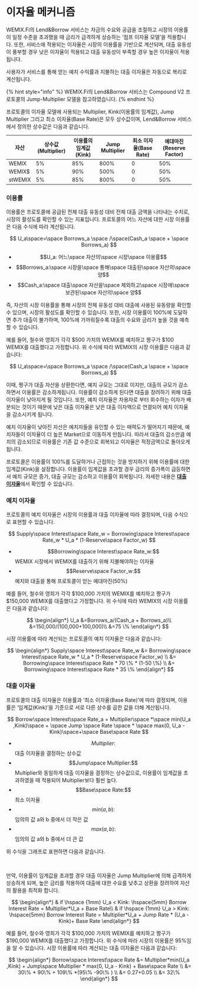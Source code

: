 # 이자율 메커니즘

WEMIX.Fi의 Lend\&Borrow 서비스는 자금의 수요와 공급을 조절하고 시장의 이용률이 일정 수준을 초과했을 때 금리가 급격하게 상승하는 ‘점프 이자율 모델’을 적용합니다. 또한, 서비스에 적용되는 이자율은 시장의 이용률을 기반으로 계산되며, 대출 유동성이 풍부할 경우 낮은 이자율이 적용되고 대출 유동성이 부족할 경우 높은 이자율이 적용됩니다.

사용자가 서비스를 통해 얻는 예치 수익률과 지불하는 대출 이자율은 자동으로 복리로 계산됩니다.

{% hint style="info" %}
WEMIX.Fi의 Lend\&Borrow 서비스는 Compound V2 프로토콜의 Jump-Multiplier 모델을 참고하였습니다.
{% endhint %}

프로토콜의 이자율 모델에 사용되는 Multiplier, Kink(이용률의 임계값), Jump Multiplier 그리고 최소 이자율(Base Rate)은 모두 상수값이며, Lend\&Borrow 서비스에서 정의한 상수값은 다음과 같습니다.

| 자산      | 상수값(Multiplier) | 이용률의 임계값(Kink) | Jump Multiplier | 최소 이자율(Base Rate) | 예대마진(Reserve Factor) |
| ------- | --------------- | -------------- | --------------- | ----------------- | -------------------- |
| WEMIX   | 5%              | 85%            | 800%            | 0                 | 50%                  |
| WEMIX$  | 5%              | 90%            | 500%            | 0                 | 50%                  |
| stWEMIX | 5%              | 85%            | 800%            | 0                 | 50%                  |

### 이용률

이용률은 프로토콜에 공급된 전체 대출 유동성 대비 전체 대출 금액을 나타내는 수치로, 시장의 활성도를 확인할 수 있는 지표입니다. 프로토콜의 어느 자산에 대한 시장 이용률은 다음 수식에 따라 계산됩니다.

$$
U_a\space=\space Borrows_a \space /\space(Cash_a \space + \space Borrows_a)
$$

* $$U_a: 어느\space 자산의\space 시장\space 이용률$$
* $$Borrows_a:\space 시장을\space 통해\space 대출된\space 자산의\space 양$$
* $$Cash_a:\space 대출\space 자산을\space 제외하고\space 시장에\space 보관된\space 자산의\space 양$$

즉, 자산의 시장 이용률을 통해 시장의 전체 유동성 대비 대출에 사용된 유동량을 확인할 수 있으며, 시장의 활성도를 확인할 수 있습니다. 또한, 시장 이용률이 100%에 도달하면 추가 대출이 불가하며, 100%에 가까워질수록 대출의 수요와 금리가 높을 것을 예측할 수 있습니다.

예를 들어, 철수와 영희가 각각 $500 가치의 WEMIX를 예치하고 짱구가 $100 WEMIX를 대출했다고 가정합니다. 위 수식에 따라 WEMIX의 시장 이용률은 다음과 같습니다:

$$
U_a\space=\space Borrows_a \space /\space(Cash_a \space + \space Borrows_a)
$$

이때, 짱구가 대출 자산을 상환한다면, 예치 규모는 그대로 이지만, 대출의 규모가 감소하면서 이용률은 감소하게됩니다. 이용률이 감소하게 된다면 대출을 장려하기 위해 대출이자율이 낮아지게 될 것입니다. 또한, 예치 이자율은 차용자로 부터 회수하는 이자가 배분되는 것이기 때문에 낮은 대출 이자율은 낮은 대출 이자액으로 연결되어 예치 이자율을 감소시키게 됩니다.

예치 이자율이 낮아진 자산은 예치자들을 유인할 수 있는 매력도가 떨어지기 때문에, 예치자들이 이자율이 더 높은 Market으로 이동하게 만듭니다. 따라서 대출의 감소만큼 예치의 감소되므로 이용률은 기존 값 수준으로 회복되고 이자율은 적정금액으로 돌아오게 됩니다.

프로토콜은 이용률이 100%를 도달하거나 근접하는 것을 방지하기 위해 이용률에 대한 임계값(Kink)을 설정합니다. 이용률이 임계값을 초과할 경우 금리의 증가폭이 급등하면서 예치 규모은 증가, 대출 규모는 감소하고 이용률이 회복됩니다. 자세한 내용은 [**대출 이자율**](https://app.gitbook.com/o/JXrqAdgZEoJOxttZHnJO/s/jUsuIMJLikBncVX0BA9c/\~/changes/xOUOLQ5DKz9fliJXSrKp/Services/borrow/undefined-2#undefined-2)에서 확인할 수 있습니다.

### 예치 이자율

프로토콜의 예치 이자율은 시장의 이용률과 대출 이자율에 따라 결정되며, 다음 수식으로 표현할 수 있습니다.

$$
Supply\space Interest\space Rate_w = Borrowing\space Interest\space Rate_w * U_a * (1-Reserve\space Factor_w)
$$

* $$Borrowing\space Interest\space Rate_w:$$ WEMIX 시장에서 WEMIX를 대출하기 위해 지불해야하는 이자율
* $$Reserve\space Factor_w:$$ 예치와 대출을 통해 프로토콜이 얻는 예대마진(50%)

예를 들어, 철수와 영희가 각각 $100,000 가치의 WEMIX를 예치하고 짱구가 $150,000 WEMIX를 대출했다고 가정합니다. 위 수식에 따라 WEMIX의 시장 이용률은 다음과 같습니다:

$$
\begin{align*}
U_a &=Borrows_a/(Cash_a + Borrows_a)\\
&=150,000/(100,000+100,000)\\
&=75 \%
\end{align*}
$$

시장 이용률에 따라 계산되는 프로토콜의 예치 이자율은 다음과 같습니다:

$$
\begin{align*}
Supply\space Interest\space Rate_w &= Borrowing\space Interest\space Rate_w * U_a * (1-Reserve\space Factor_w) \\
&= Borrowing\space Interest\space Rate * 70 \% * (1-50 \%) \\
&= Borrowing\space Interest\space Rate * 35 \%
\end{align*}
$$

### 대출 이자율

프로토콜의 대출 이자율은 이용률과 ‘최소 이자율(Base Rate)’에 따라 결정되며, 이용률은 ‘임계값(Kink)’을 기준으로 서로 다른 상수를 곱한 값을 더해 계산됩니다.

$$
Borrow\space Interest\space Rate_a = Multiplier\space *\space min(U_a ,Kink)\space + \space Jump \space Rate \space * \space max(0, U_a -Kink)\space+\space Base\space Rate
$$

* $$Multiplier:$$ 대출 이자율을 결정하는 상수값
* $$Jump\space Multiplier:$$ Multiplier와 동일하게 대출 이자율을 결정하는 상수값으로, 이용률이 임계값을 초과하였을 때 적용되어 Multiplier보다 훨씬 높다.
* $$Base\space Rate:$$ 최소 이자율
* $$min(a, b):$$ 임의의 값 a와 b 중에서 더 작은 값
* $$max(a,b):$$ 임의의 값 a와 b 중에서 더 큰 값

위 수식을 그래프로 표현하면 다음과 같습니다.

<figure><img src="../../.gitbook/assets/230202_대출이자율.png" alt=""><figcaption></figcaption></figure>

만약, 이용률이 임계값을 초과할 경우 대출 이자율은 Jump Multiplier에 의해 급격하게 상승하게 되며, 높은 금리를 적용하여 대출에 대한 수요를 낮추고 상환을 장려하여 자산의 활용을 최적화 합니다.

$$
\begin{align*}
& if \hspace {1mm} U_a < Kink: \hspace{5mm} Borrow Interest Rate = Multiplier*U_a + Base Rate\\
& if \hspace {1mm} U_a > Kink:
\hspace{5mm} Borrow Interest Rate = Multiplier*U_a + Jump Rate * (U_a - Kink)+ Base Rate
\end{align*}
$$

예를 들어, 철수와 영희가 각각 $100,000 가치의 WEMIX를 예치하고 짱구가 $190,000 WEMIX를 대출했다고 가정합니다. 위 수식에 따라 시장의 이용률은 95%임을 알 수 있습니다. 시장 이용률에 따라 계산되는 대출 이자율은 다음과 같습니다:

$$
\begin{align*}
Borrow\space Interest\space Rate &= Multiplier*min(U_a ,Kink) + Jump\space Multiplier * max(0, U_a - Kink) + Base\space Rate \\
&= 30\% * 90\% + 109\% *(95\% -90\% ) \\
&= 0.27+0.05 \\
&= 32\%
\end{align*}
$$
